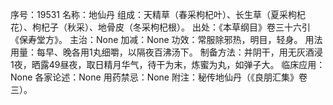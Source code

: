 序号：19531
名称：地仙丹
组成：天精草（春采枸杞叶）、长生草（夏采枸杞花）、枸杞子（秋采）、地骨皮（冬采枸杞根）。
出处：《本草纲目》卷三十六引《保寿堂方》。
主治：None
加减：None
功效：常服除邪热，明目，轻身。
用法用量：每早、晚各用1丸细嚼，以隔夜百沸汤下。
制备方法：并阴干，用无灰酒浸1夜，晒露49昼夜，取日精月华气，待干为末，炼蜜为丸，如弹子大。
临床应用：None
各家论述：None
用药禁忌：None
附注：秘传地仙丹（《良朋汇集》卷三）。
